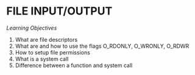 # FILE INPUT/OUTPUT

*Learning Objectives*
1. What are file descriptors
2. What are and how to use the flags O_RDONLY, O_WRONLY, O_RDWR
3. How to setup file permissions
4. What is a system call
5. Difference between a function and system call
